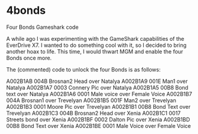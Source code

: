 # 4bonds
Four Bonds Gameshark code

A while ago I was experimenting with the GameShark capabilities of the EverDrive X7. I wanted to do something cool with it, so I decided to bring another hoax to life. This time, I would thwart MGM and enable the four Bonds once more.

The (commented) code to unlock the four Bonds is as follows:

A002B1AB 004B Brosnan2 Head over Natalya
A002B1A9 001E Man1 over Natalya
A002B1A7 0003 Connery Pic over Natalya
A002B1A5 00B8 Bond text over Natalya
A002B1A6 0001 Male voice over Female Voice
A002B1B7 004A Brosnan1 over Trevelyan
A002B1B5 001F Man2 over Trevelyan
A002B1B3 0001 Moore Pic over Trevelyan
A002B1B1 00B8 Bond Text over Trevelyan
A002B1C3 004B Brosnan2 Head over Xenia
A002B1C1 0017 Streets bond over Xenia
A002B1BF 0002 Dalton Pic over Xenia
A002B1BD 00B8 Bond Text over Xenia
A002B1BE 0001 Male Voice over Female Voice
